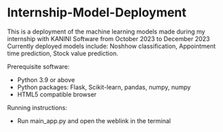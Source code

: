 # Internship-Model-Deployment
This is a deployment of the machine learning models made during my internship with KANINI Software from October 2023 to December 2023
Currently deployed models include: Noshhow classification, Appointment time prediction, Stock value prediction.

Prerequisite software:
- Python 3.9 or above
- Python packages: Flask, Scikit-learn, pandas, numpy, numpy
- HTML5 compatible browser

Running instructions:
- Run main_app.py and open the weblink in the terminal
